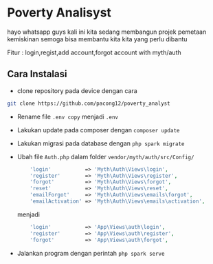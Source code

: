 # Poverty Analisyst

hayo whatsapp guys kali ini kita sedang membangun projek pemetaan kemiskinan semoga bisa membantu kita kita yang perlu dibantu

Fitur :
login,regist,add account,forgot account with myth/auth

## Cara Instalasi

- clone repository pada device dengan cara

``` bash
git clone https://github.com/pacong12/poverty_analyst
```

- Rename file `.env copy` menjadi `.env`
- Lakukan update pada composer dengan `composer update`
- Lakukan migrasi pada database dengan `php spark migrate`
- Ubah file `Auth.php` dalam folder `vendor/myth/auth/src/Config/`

    ```php
        'login'           => 'Myth\Auth\Views\login',
        'register'        => 'Myth\Auth\Views\register',
        'forgot'          => 'Myth\Auth\Views\forgot',
        'reset'           => 'Myth\Auth\Views\reset',
        'emailForgot'     => 'Myth\Auth\Views\emails\forgot',
        'emailActivation' => 'Myth\Auth\Views\emails\activation',
    ```

    menjadi

    ```php
        'login'           => 'App\Views\auth\login',
        'register'        => 'App\Views\auth\register',
        'forgot'          => 'App\Views\auth\forgot',
    ```

- Jalankan program dengan perintah `php spark serve`
